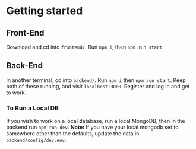 # Getting started

## Front-End

Download and cd into `frontend/`. Run `npm i`, then `npm run start`.

## Back-End

In another terminal, cd into `backend/`. Run `npm i` then `npm run start`. Keep both of these running,
and visit `localhost:3000`. Register and log in and get to work.

### To Run a Local DB

If you wish to work on a local database, run a local MongoDB, then in the backend run `npm run dev`.
__Note:__ If you have your local mongodb set to somewhere other than the defaults, update the data in
`backend/config/dev.env`.
